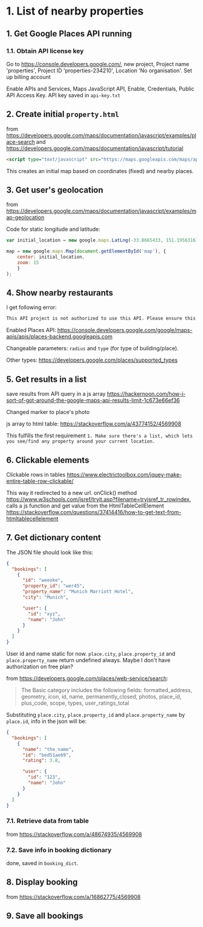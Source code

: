 # 1. List of nearby properties

## 1. Get Google Places API running

### 1.1. Obtain API license key

Go to https://console.developers.google.com/, new project, Project name 'properties', Project ID 'properties-234210', Location 'No organisation'. Set up billing account

Enable APIs and Services, Maps JavaScript API, Enable, Credentials, Public API Access Key. API key saved in ``api-key.txt``

## 2. Create initial `property.html`

from https://developers.google.com/maps/documentation/javascript/examples/place-search and https://developers.google.com/maps/documentation/javascript/tutorial

```html
<script type="text/javascript" src="https://maps.googleapis.com/maps/api/js?key=YOUR_API_KEY&libraries=places"></script>
```

This creates an initial map based on coordinates (fixed) and nearby places.

## 3. Get user's geolocation

from https://developers.google.com/maps/documentation/javascript/examples/map-geolocation

Code for static longitude and latitude:

```js
var initial_location = new google.maps.LatLng(-33.8665433, 151.1956316)

map = new google.maps.Map(document.getElementById('map'), { 
    center: initial_location, 
    zoom: 15 
    }
);
```

## 4. Show nearby restaurants

I get following error:

```bash
This API project is not authorized to use this API. Please ensure this API is activated in the Google Developers Console: https://console.developers.google.com/apis/api/places_backend?project=_ For more information on authentication and Google Maps JavaScript API services please see: https://developers.google.com/maps/documentation/javascript/get-api-key
```

Enabled Places API: https://console.developers.google.com/google/maps-apis/apis/places-backend.googleapis.com

Changeable parameters: `radius` and `type` (for type of building/place).

Other types: https://developers.google.com/places/supported_types


## 5. Get results in a list

save results from API query in a js array https://hackernoon.com/how-i-sort-of-got-around-the-google-maps-api-results-limit-1c673e66ef36

Changed marker to place's photo

js array to html table: https://stackoverflow.com/a/43774152/4569908

This fulfills the first requirement `1. Make sure there's a list, which lets you see/find any property around your current location.`

## 6. Clickable elements

Clickable rows in tables https://www.electrictoolbox.com/jquey-make-entire-table-row-clickable/

This way it redirected to a new url. onClick() method https://www.w3schools.com/jsref/tryit.asp?filename=tryjsref_tr_rowindex, calls a js function and get value from the HtmlTableCellElement https://stackoverflow.com/questions/37414416/how-to-get-text-from-htmltablecellelement

## 7. Get dictionary content

The JSON file should look like this:

```json
{
  "bookings": [
    {
      "id": "weeoke",
      "property_id": "wer45",
      "property_name": "Munich Marriott Hotel",
      "city": "Munich",

      "user": {
        "id": "xyz",
        "name": "John"
      }
    }
  ]
}
```

User id and name static for now. `place.city`, `place.property_id` and `place.property_name` return undefined always. Maybe I don't have authorization on free plan?

from https://developers.google.com/places/web-service/search:

> The Basic category includes the following fields: formatted_address, geometry, icon, id, name, permanently_closed, photos, place_id, plus_code, scope, types, user_ratings_total


Substituting `place.city`, `place.property_id` and `place.property_name` by `place.id`, info in the json will be:

```json
{
  "bookings": [
    {
      "name": "the_name",
      "id": "bed51ae69",
      "rating": 3.8,

      "user": {
        "id": "123",
        "name": "John"
      }
    }
  ]
}
```

### 7.1. Retrieve data from table

from https://stackoverflow.com/a/48674935/4569908

### 7.2. Save info in booking dictionary

done, saved in `booking_dict`.

## 8. Display booking

from https://stackoverflow.com/a/16862775/4569908

## 9. Save all bookings

